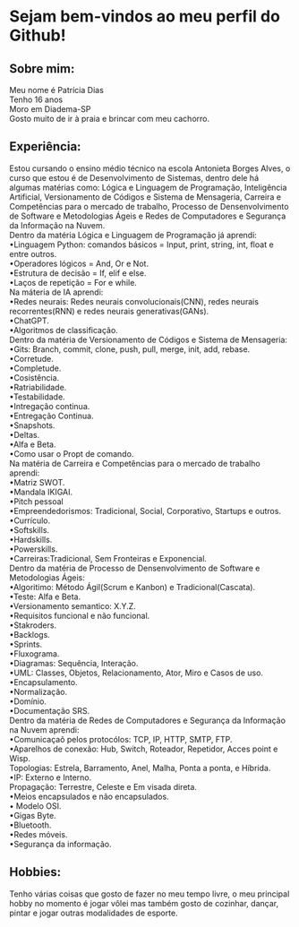 <h1>Sejam bem-vindos ao meu perfil do Github!</h1>

<h2>Sobre mim:</h2>

Meu nome é Patrícia Dias <br>Tenho 16 anos<br>Moro em Diadema-SP<br>Gosto muito de ir à praia e brincar com meu cachorro.

<h2>Experiência:</h2>
Estou cursando o ensino médio técnico na escola Antonieta Borges Alves, o curso que estou é de Desenvolvimento de Sistemas, dentro dele há algumas matérias como: Lógica e Linguagem de Programação, Inteligência Artificial, Versionamento de Códigos e Sistema de Mensageria, Carreira e Competências para o mercado de trabalho, Processo de Densenvolvimento de Software e Metodologias Ágeis e Redes de Computadores e Segurança da Informação na Nuvem.<br>Dentro da matéria Lógica e Linguagem de Programação já aprendi:<br>•Linguagem Python: comandos básicos = Input, print, string, int, float e entre outros.<br>•Operadores lógicos = And, Or e Not.<br>•Estrutura de decisão = If, elif e else.<br>•Laços de repetição = For e while.<br>Na máteria de IA aprendi:<br>•Redes neurais: Redes neurais convolucionais(CNN), redes neurais recorrentes(RNN) e redes neurais generativas(GANs).<br>•ChatGPT.<BR>•Algoritmos de classificação.<br>Dentro da matéria de Versionamento de Códigos e Sistema de Mensageria:<br>•Gits: Branch, commit, clone, push, pull, merge, init, add, rebase.<br>•Corretude.<br>•Completude.<br> •Cosistência.<br>•Ratriabilidade.<br>•Testabilidade.<br>•Intregação continua.<br>•Entregação Continua.<br>•Snapshots.<br>•Deltas.<br>•Alfa e Beta.<br>•Como usar o Propt de comando.<br>Na matéria de Carreira e Competências para o mercado de trabalho aprendi:<br>•Matriz SWOT.<br>•Mandala IKIGAI.<br>•Pitch pessoal<br>•Empreendedorismos: Tradicional, Social, Corporativo, Startups e outros.<br>•Currículo.<br>•Softskills.<br>•Hardskills.<br>•Powerskills.<br>•Carreiras:Tradicional, Sem Fronteiras e Exponencial.<br>Dentro da matéria de Processo de Densenvolvimento de Software e Metodologias Ágeis:<br>•Algoritimo: Método Ágil(Scrum e Kanbon) e Tradicional(Cascata).<br>•Teste: Alfa e Beta.<br>•Versionamento semantico: X.Y.Z.<br>•Requisitos funcional e não funcional.<br>•Stakroders.<br>•Backlogs.<br>•Sprints.<br>•Fluxograma.<br>•Diagramas: Sequência, Interação.<br>•UML: Classes, Objetos, Relacionamento, Ator, Miro e Casos de uso.<br>•Encapsulamento.<br>•Normalização.<br>•Domínio.<br>•Documentação SRS.<br>Dentro da matéria de Redes de Computadores e Segurança da Informação na Nuvem aprendi:<br>•Comunicaçaõ pelos protocólos: TCP, IP, HTTP, SMTP, FTP.<br>•Aparelhos de conexão: Hub, Switch, Roteador, Repetidor, Acces point e Wisp.<br>Topologias: Estrela, Barramento, Anel, Malha, Ponta a ponta, e Híbrida.<br>•IP: Externo e Interno.<br>Propagação: Terrestre, Celeste e Em visada direta.<br>•Meios encapsulados e não encapsulados.<br>• Modelo OSI.<br>•Gigas Byte.<br>•Bluetooth.<br>•Redes móveis.<br>•Segurança da informação.

<h2>Hobbies:</h2>
Tenho várias coisas que gosto de fazer no meu tempo livre, o meu principal hobby no momento é jogar vôlei mas também gosto de cozinhar, dançar, pintar e jogar outras modalidades de esporte.